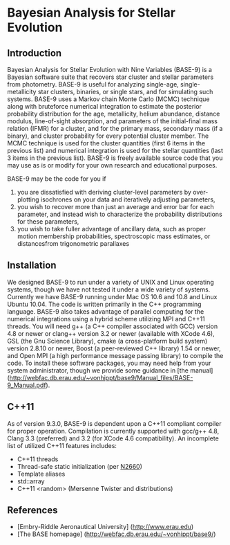 Bayesian Analysis for Stellar Evolution
===============================================

Introduction
------------

Bayesian Analysis for Stellar Evolution with Nine Variables (BASE-9) is a Bayesian software suite that recovers star cluster and stellar parameters from photometry. BASE-9 is useful for analyzing single-age, single-metallicity star clusters, binaries, or single stars, and for simulating such systems. BASE-9 uses a Markov chain Monte Carlo (MCMC) technique along with bruteforce numerical integration to estimate the posterior probability distribution for the age, metallicity, helium abundance, distance modulus, line-of-sight absorption, and parameters of the initial-final mass relation (IFMR) for a cluster, and for the primary mass, secondary mass (if a binary), and cluster probability for every potential cluster member. The MCMC technique is used for the cluster quantities (first 6 items in the previous list) and numerical integration is used for the stellar quantities (last 3 items in the previous list). BASE-9 is freely available source code that you may use as is or modify for your own research and educational purposes.

BASE-9 may be the code for you if

1. you are dissatisfied with deriving cluster-level parameters by over-plotting isochrones on your data and iteratively adjusting parameters,
2. you wish to recover more than just an average and error bar for each parameter, and instead wish to characterize the probability distributions for these parameters, 
3. you wish to take fuller advantage of ancillary data, such as proper motion membership probabilities, spectroscopic mass estimates, or distancesfrom trigonometric parallaxes

Installation
------------

We designed BASE-9 to run under a variety of UNIX and Linux operating systems, though we have not tested it under a wide variety of systems. Currently we have BASE-9 running under Mac OS 10.6 and 10.8 and Linux Ubuntu 10.04. The code is written primarily in the C++ programming language. BASE-9 also takes advantage of parallel computing for the numerical integrations using a hybrid scheme utilizing MPI and C++11 threads. You will need g++ (a C++ compiler associated with GCC) version 4.8 or newer or clang++ version 3.2 or newer (available with XCode 4.6), GSL (the Gnu Science Library), cmake (a cross-platform build system) version 2.8.10 or newer, Boost (a peer-reviewed C++ library) 1.54 or newer, and Open MPI (a high performance message passing library) to compile the code. To install these software packages, you may need help from your system administrator, though we provide some guidance in [the manual] (http://webfac.db.erau.edu/~vonhippt/base9/Manual_files/BASE-9_Manual.pdf).

C++11
-----
As of version 9.3.0, BASE-9 is dependent upon a C++11 compliant compiler for proper operation. Compilation is currently supported with gcc/g++ 4.8, Clang 3.3 (preferred) and 3.2 (for XCode 4.6 compatibility). An incomplete list of utilized C++11 features includes:

* C++11 threads
* Thread-safe static initialization (per [N2660](http://www.open-std.org/jtc1/sc22/wg21/docs/papers/2008/n2660.htm))
* Template aliases
* std::array
* C++11 \<random\> (Mersenne Twister and distributions)

References
----------
* [Embry-Riddle Aeronautical University] (http://www.erau.edu)
* [The BASE homepage] (http://webfac.db.erau.edu/~vonhippt/base9/)


